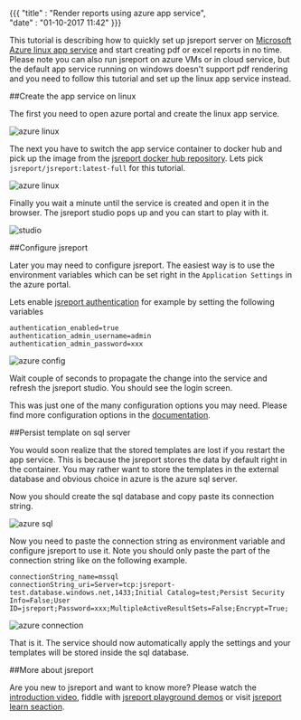 ﻿{{{
    "title"    : "Render reports using azure app service",	   
    "date"     : "01-10-2017 11:42"	
}}}

This tutorial is describing how to quickly set up jsreport server on [
Microsoft Azure linux app service](https://docs.microsoft.com/en-us/azure/app-service/app-service-linux-readme) and start creating pdf or excel reports in no time. Please note you can also run jsreport on azure VMs or in cloud service, but the default app service running on windows doesn't support pdf rendering and you need to follow this tutorial and set up the linux app service instead.

##Create the app service on linux

The first you need to open azure portal and create the linux app service.

![azure linux](https://jsreport.net/blog/azure-linux.png)


The next you have to switch the app service container to docker hub and pick up the image from the [jsreport docker hub repository](https://hub.docker.com/r/jsreport/jsreport). Lets pick `jsreport/jsreport:latest-full` for this tutorial.


![azure linux](https://jsreport.net/blog/azure-docker.png?v=3)

Finally you wait a minute until the service is created and open it in the browser. The jsreport studio pops up and you can start to play with it. 

![studio](https://jsreport.net/screenshots/studio.png?v=2)

##Configure jsreport 

Later you may need to configure jsreport. The easiest way is to use the environment variables which can be set right in the `Application Settings` in the azure portal.

Lets enable [jsreport authentication](https://jsreport.net/learn/authentication) for example by setting the following variables

```
authentication_enabled=true
authentication_admin_username=admin
authentication_admin_password=xxx
```

![azure config](https://jsreport.net/blog/azure-config.png?v=3)

Wait couple of seconds to propagate the change into the service and refresh the jsreport studio. You should see the login screen.

This was just one of the many configuration options you may need. Please find more configuration options in the [documentation](https://jsreport.net/learn/configuration).

##Persist template on sql server

You would soon realize that the stored templates are lost if you restart the app service. This is because the jsreport stores the data by default right in the container. You may rather want to store the templates in the external database and obvious choice in azure is the azure sql server.

Now you should create the sql database and copy paste its connection string.

![azure sql](https://jsreport.net/blog/azure-sql.png?v=2)

Now you need to paste the connection string as environment variable and configure jsreport to use it. Note you should only paste the part of the connection string like on the following example.
```
connectionString_name=mssql
connectionString_uri=Server=tcp:jsreport-test.database.windows.net,1433;Initial Catalog=test;Persist Security Info=False;User ID=jsreport;Password=xxx;MultipleActiveResultSets=False;Encrypt=True;
```


![azure connection](https://jsreport.net/blog/azure-connection.png?v=2)

That is it. The service should now automatically apply the settings and your templates will be stored inside the sql database.

##More about jsreport

Are you new to jsreport and want to know more? Please watch the [introduction video](https://www.youtube.com/watch?v=mf8-SdGjsdo), fiddle with [jsreport playground demos](https://jsreport.net/playground) or visit [jsreport learn seaction](https://jsreport.net).
